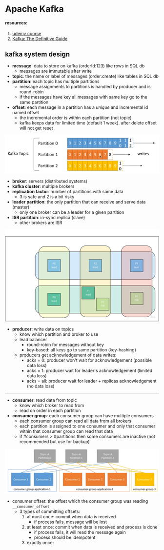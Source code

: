 # Apache Kafka

#### resources:
1. [udemy course](https://www.udemy.com/course/apache-kafka/)
2. [Kafka: The Definitive Guide](https://www.amazon.com/Kafka-Definitive-Real-Time-Stream-Processing/dp/1491936169)

## kafka system design
* **message**: data to store on kafka (orderId:123) like rows in SQL db
  * messages are immutable after write
* **topic**: the name or label of messages (order:create) like tables in SQL db
* **partition**: each topic has multiple partitions
  * message assignments to partitions is handled by producer and is round-robin
  * if the messages have key all messages with same key go to the same partition
* **offset**: each message in a partition has a _unique_ and incremental id named offset
  * the incremental order is within each partition (not topic)
  * kafka keeps data for limited time (default 1 week). after delete offset will not get reset

![np](static/topic-partition-offset.png)

* **broker**: servers (distributed systems)
* **kafka cluster**: multiple brokers
* **replication factor**: number of partitions with same data
  * 3 is safe and 2 is a bit risky
* **leader partition**: the only partition that can receive and serve data (master)
  * only one broker can be a leader for a given partition
* **ISR partition**: in-sync replica (slave)
  * other brokers are ISR

![np](static/cluster-broker-2.png)

* **producer**: write data on topics
  * know which partition and broker to use
  * lead balancer
    * round-robin for messages without key
    * key-based: all keys go to same partition (key-hashing)
  * producers get acknowledgement of data writes:
    * acks = 0: producer won't wait for acknowledgement (possible data loss)
    * acks = 1: producer wait for leader's acknowledgement (limited data loss)
    * acks = all: producer wait for leader + replicas acknowledgement (no data loss)
****
* **consumer**: read data from topic
  * know which broker to read from
  * read on order in each partition
* **consumer group**: each consumer group can have multiple consumers
  * each consumer group can read all data from all brokers
  * each partition is assigned to one consumer and only that consumer within that consumer group can read that data
  * if #consumers > #partitions then some consumers are inactive (not recommended but use for backup) 

![np](static/consumer-groups.png)

* consumer offset: the offset which the consumer group was reading ```__consumer_offset```
  * 3 types of committing offsets:
    1. at most once: commit when data is received
       * if process fails, message will be lost
    2. at least once: commit when data is received and process is done
       * if process fails, it will read the message again
       * process should be idempotent
    3. exactly once:
